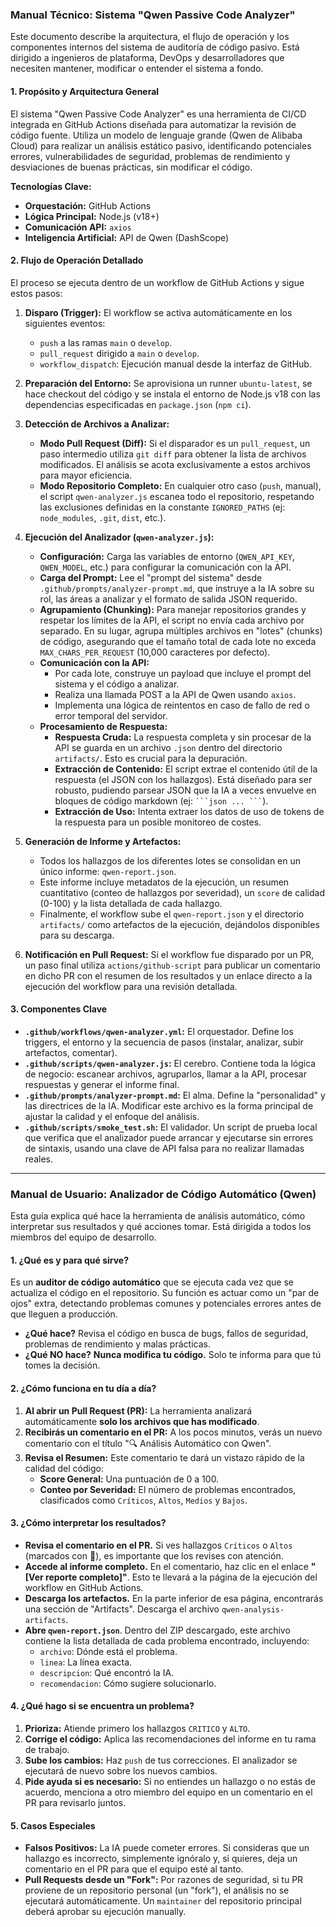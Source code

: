 ### **Manual Técnico: Sistema "Qwen Passive Code Analyzer"**

Este documento describe la arquitectura, el flujo de operación y los componentes internos del sistema de auditoría de código pasivo. Está dirigido a ingenieros de plataforma, DevOps y desarrolladores que necesiten mantener, modificar o entender el sistema a fondo.

#### **1. Propósito y Arquitectura General**

El sistema "Qwen Passive Code Analyzer" es una herramienta de CI/CD integrada en GitHub Actions diseñada para automatizar la revisión de código fuente. Utiliza un modelo de lenguaje grande (Qwen de Alibaba Cloud) para realizar un análisis estático pasivo, identificando potenciales errores, vulnerabilidades de seguridad, problemas de rendimiento y desviaciones de buenas prácticas, sin modificar el código.

**Tecnologías Clave:**
*   **Orquestación:** GitHub Actions
*   **Lógica Principal:** Node.js (v18+)
*   **Comunicación API:** `axios`
*   **Inteligencia Artificial:** API de Qwen (DashScope)

#### **2. Flujo de Operación Detallado**

El proceso se ejecuta dentro de un workflow de GitHub Actions y sigue estos pasos:

1.  **Disparo (Trigger):** El workflow se activa automáticamente en los siguientes eventos:
    *   `push` a las ramas `main` o `develop`.
    *   `pull_request` dirigido a `main` o `develop`.
    *   `workflow_dispatch`: Ejecución manual desde la interfaz de GitHub.

2.  **Preparación del Entorno:** Se aprovisiona un runner `ubuntu-latest`, se hace checkout del código y se instala el entorno de Node.js v18 con las dependencias especificadas en `package.json` (`npm ci`).

3.  **Detección de Archivos a Analizar:**
    *   **Modo Pull Request (Diff):** Si el disparador es un `pull_request`, un paso intermedio utiliza `git diff` para obtener la lista de archivos modificados. El análisis se acota exclusivamente a estos archivos para mayor eficiencia.
    *   **Modo Repositorio Completo:** En cualquier otro caso (`push`, manual), el script `qwen-analyzer.js` escanea todo el repositorio, respetando las exclusiones definidas en la constante `IGNORED_PATHS` (ej: `node_modules`, `.git`, `dist`, etc.).

4.  **Ejecución del Analizador (`qwen-analyzer.js`):**
    *   **Configuración:** Carga las variables de entorno (`QWEN_API_KEY`, `QWEN_MODEL`, etc.) para configurar la comunicación con la API.
    *   **Carga del Prompt:** Lee el "prompt del sistema" desde `.github/prompts/analyzer-prompt.md`, que instruye a la IA sobre su rol, las áreas a analizar y el formato de salida JSON requerido.
    *   **Agrupamiento (Chunking):** Para manejar repositorios grandes y respetar los límites de la API, el script no envía cada archivo por separado. En su lugar, agrupa múltiples archivos en "lotes" (chunks) de código, asegurando que el tamaño total de cada lote no exceda `MAX_CHARS_PER_REQUEST` (10,000 caracteres por defecto).
    *   **Comunicación con la API:**
        *   Por cada lote, construye un payload que incluye el prompt del sistema y el código a analizar.
        *   Realiza una llamada POST a la API de Qwen usando `axios`.
        *   Implementa una lógica de reintentos en caso de fallo de red o error temporal del servidor.
    *   **Procesamiento de Respuesta:**
        *   **Respuesta Cruda:** La respuesta completa y sin procesar de la API se guarda en un archivo `.json` dentro del directorio `artifacts/`. Esto es crucial para la depuración.
        *   **Extracción de Contenido:** El script extrae el contenido útil de la respuesta (el JSON con los hallazgos). Está diseñado para ser robusto, pudiendo parsear JSON que la IA a veces envuelve en bloques de código markdown (ej: ` ```json ... ``` `).
        *   **Extracción de Uso:** Intenta extraer los datos de uso de tokens de la respuesta para un posible monitoreo de costes.

5.  **Generación de Informe y Artefactos:**
    *   Todos los hallazgos de los diferentes lotes se consolidan en un único informe: `qwen-report.json`.
    *   Este informe incluye metadatos de la ejecución, un resumen cuantitativo (conteo de hallazgos por severidad), un `score` de calidad (0-100) y la lista detallada de cada hallazgo.
    *   Finalmente, el workflow sube el `qwen-report.json` y el directorio `artifacts/` como artefactos de la ejecución, dejándolos disponibles para su descarga.

6.  **Notificación en Pull Request:** Si el workflow fue disparado por un PR, un paso final utiliza `actions/github-script` para publicar un comentario en dicho PR con el resumen de los resultados y un enlace directo a la ejecución del workflow para una revisión detallada.

#### **3. Componentes Clave**

*   **`.github/workflows/qwen-analyzer.yml`:** El orquestador. Define los triggers, el entorno y la secuencia de pasos (instalar, analizar, subir artefactos, comentar).
*   **`.github/scripts/qwen-analyzer.js`:** El cerebro. Contiene toda la lógica de negocio: escanear archivos, agruparlos, llamar a la API, procesar respuestas y generar el informe final.
*   **`.github/prompts/analyzer-prompt.md`:** El alma. Define la "personalidad" y las directrices de la IA. Modificar este archivo es la forma principal de ajustar la calidad y el enfoque del análisis.
*   **`.github/scripts/smoke_test.sh`:** El validador. Un script de prueba local que verifica que el analizador puede arrancar y ejecutarse sin errores de sintaxis, usando una clave de API falsa para no realizar llamadas reales.

---

### **Manual de Usuario: Analizador de Código Automático (Qwen)**

Esta guía explica qué hace la herramienta de análisis automático, cómo interpretar sus resultados y qué acciones tomar. Está dirigida a todos los miembros del equipo de desarrollo.

#### **1. ¿Qué es y para qué sirve?**

Es un **auditor de código automático** que se ejecuta cada vez que se actualiza el código en el repositorio. Su función es actuar como un "par de ojos" extra, detectando problemas comunes y potenciales errores antes de que lleguen a producción.

*   **¿Qué hace?** Revisa el código en busca de bugs, fallos de seguridad, problemas de rendimiento y malas prácticas.
*   **¿Qué NO hace?** **Nunca modifica tu código.** Solo te informa para que tú tomes la decisión.

#### **2. ¿Cómo funciona en tu día a día?**

1.  **Al abrir un Pull Request (PR):** La herramienta analizará automáticamente **solo los archivos que has modificado**.
2.  **Recibirás un comentario en el PR:** A los pocos minutos, verás un nuevo comentario con el título "🔍 Análisis Automático con Qwen".
3.  **Revisa el Resumen:** Este comentario te dará un vistazo rápido de la calidad del código:
    *   **Score General:** Una puntuación de 0 a 100.
    *   **Conteo por Severidad:** El número de problemas encontrados, clasificados como `Críticos`, `Altos`, `Medios` y `Bajos`.

#### **3. ¿Cómo interpretar los resultados?**

*   **Revisa el comentario en el PR.** Si ves hallazgos `Críticos` o `Altos` (marcados con 🔴), es importante que los revises con atención.
*   **Accede al informe completo.** En el comentario, haz clic en el enlace **"[Ver reporte completo]"**. Esto te llevará a la página de la ejecución del workflow en GitHub Actions.
*   **Descarga los artefactos.** En la parte inferior de esa página, encontrarás una sección de "Artifacts". Descarga el archivo `qwen-analysis-artifacts`.
*   **Abre `qwen-report.json`**. Dentro del ZIP descargado, este archivo contiene la lista detallada de cada problema encontrado, incluyendo:
    *   `archivo`: Dónde está el problema.
    *   `linea`: La línea exacta.
    *   `descripcion`: Qué encontró la IA.
    *   `recomendacion`: Cómo sugiere solucionarlo.

#### **4. ¿Qué hago si se encuentra un problema?**

1.  **Prioriza:** Atiende primero los hallazgos `CRITICO` y `ALTO`.
2.  **Corrige el código:** Aplica las recomendaciones del informe en tu rama de trabajo.
3.  **Sube los cambios:** Haz `push` de tus correcciones. El analizador se ejecutará de nuevo sobre los nuevos cambios.
4.  **Pide ayuda si es necesario:** Si no entiendes un hallazgo o no estás de acuerdo, menciona a otro miembro del equipo en un comentario en el PR para revisarlo juntos.

#### **5. Casos Especiales**

*   **Falsos Positivos:** La IA puede cometer errores. Si consideras que un hallazgo es incorrecto, simplemente ignóralo y, si quieres, deja un comentario en el PR para que el equipo esté al tanto.
*   **Pull Requests desde un "Fork":** Por razones de seguridad, si tu PR proviene de un repositorio personal (un "fork"), el análisis no se ejecutará automáticamente. Un `maintainer` del repositorio principal deberá aprobar su ejecución manually.
